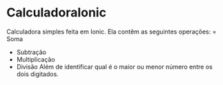 # CalculadoraIonic
Calculadora simples feita em Ionic.
Ela contêm as seguintes operações: 
= Soma
- Subtração
- Multiplicação
- Divisão
Além de identificar qual é o maior ou menor número entre os dois digitados.
